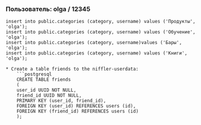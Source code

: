 ### Пользователь: olga / 12345

```insert into public.categories (category, username) values ('Рестораны', 'olga');
insert into public.categories (category, username) values ('Продукты', 'olga');
insert into public.categories (category, username) values ('Обучение', 'olga');
insert into public.categories (category, username)values ('Бары', 'olga'); 
insert into public.categories (category, username) values ('Книги', 'olga'); 
```

```
* Create a table friends to the niffler-userdata:
    ```postgresql
    CREATE TABLE friends
    (
    user_id UUID NOT NULL,
    friend_id UUID NOT NULL,
    PRIMARY KEY (user_id, friend_id),
    FOREIGN KEY (user_id) REFERENCES users (id),
    FOREIGN KEY (friend_id) REFERENCES users (id)
    );
  ```